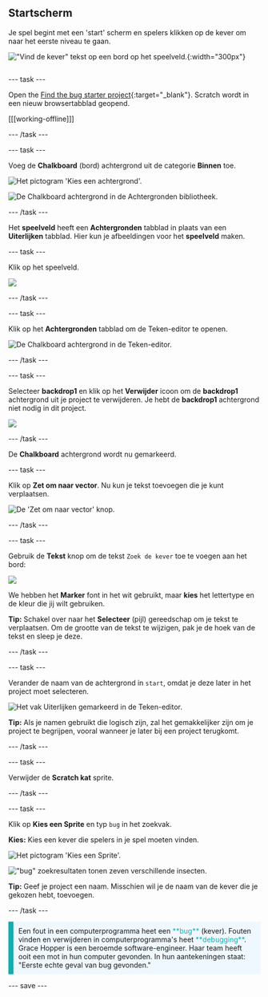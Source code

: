 ## Startscherm

<div style="display: flex; flex-wrap: wrap">
<div style="flex-basis: 200px; flex-grow: 1; margin-right: 15px;">
Je spel begint met een 'start' scherm en spelers klikken op de kever om naar het eerste niveau te gaan.
</div>
<div>

!["Vind de kever" tekst op een bord op het speelveld.](images/start-screen.png){:width="300px"}

</div>
</div>

--- task ---

Open the [Find the bug starter project](https://scratch.mit.edu/projects/582214723/editor){:target="_blank"}. Scratch wordt in een nieuw browsertabblad geopend.

[[[working-offline]]]

--- /task ---

--- task ---

Voeg de **Chalkboard** (bord) achtergrond uit de categorie **Binnen** toe.

![Het pictogram 'Kies een achtergrond'.](images/backdrop-button.png)

![De Chalkboard achtergrond in de Achtergronden bibliotheek.](images/chalkboard.png)

--- /task ---

Het **speelveld** heeft een **Achtergronden** tabblad in plaats van een **Uiterlijken** tabblad. Hier kun je afbeeldingen voor het **speelveld** maken.

--- task ---

Klik op het speelveld.

![](images/stage-pane.png)

--- /task ---

--- task ---

Klik op het **Achtergronden** tabblad om de Teken-editor te openen.

![De Chalkboard achtergrond in de Teken-editor.](images/chalkboard-paint.png)

--- /task ---

--- task ---

Selecteer **backdrop1** en klik op het **Verwijder** icoon om de **backdrop1** achtergrond uit je project te verwijderen. Je hebt de **backdrop1** achtergrond niet nodig in dit project.

![](images/delete-backdrop1.png)

--- /task ---

De **Chalkboard** achtergrond wordt nu gemarkeerd.

--- task ---

Klik op **Zet om naar vector**. Nu kun je tekst toevoegen die je kunt verplaatsen.

![De 'Zet om naar vector' knop.](images/vector-button.png)

--- /task ---

--- task ---

Gebruik de **Tekst** knop om de tekst `Zoek de kever` toe te voegen aan het bord:

![](images/chalkboard-text.png)

We hebben het **Marker** font in het wit gebruikt, maar **kies** het lettertype en de kleur die jij wilt gebruiken.

**Tip:** Schakel over naar het **Selecteer** (pijl) gereedschap om je tekst te verplaatsen. Om de grootte van de tekst te wijzigen, pak je de hoek van de tekst en sleep je deze.

--- /task ---

--- task ---

Verander de naam van de achtergrond in `start`, omdat je deze later in het project moet selecteren.

![Het vak Uiterlijken gemarkeerd in de Teken-editor.](images/start-screen-name.png)

**Tip:** Als je namen gebruikt die logisch zijn, zal het gemakkelijker zijn om je project te begrijpen, vooral wanneer je later bij een project terugkomt.

--- /task ---

--- task ---

Verwijder de **Scratch kat** sprite.

--- /task ---

--- task ---

Klik op **Kies een Sprite** en typ `bug` in het zoekvak.

**Kies:** Kies een kever die spelers in je spel moeten vinden.

![Het pictogram 'Kies een Sprite'.](images/sprite-button.png)

!["bug" zoekresultaten tonen zeven verschillende insecten.](images/bug-search.png)

**Tip:** Geef je project een naam. Misschien wil je de naam van de kever die je gekozen hebt, toevoegen.

--- /task ---

<p style="border-left: solid; border-width:10px; border-color: #0faeb0; background-color: aliceblue; padding: 10px;">
Een fout in een computerprogramma heet een <span style="color: #0faeb0">**bug**</span> (kever). Fouten vinden en verwijderen in computerprogramma's heet <span style="color: #0faeb0">**debugging**</span>. Grace Hopper is een beroemde software-engineer. Haar team heeft ooit een mot in hun computer gevonden. In hun aantekeningen staat: "Eerste echte geval van bug gevonden."
</p>

--- save ---

